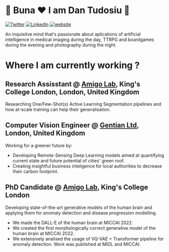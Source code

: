 # :hugs: Buna :heart: I am Dan Tudosiu :hugs:
[![Twitter](https://img.shields.io/badge/Twitter-1DA1F2?style=for-the-badge&logo=twitter&logoColor=white)](https://twitter.com/intent/follow?screen_name=PTudosiu)
[![LinkedIn](https://img.shields.io/badge/LinkedIn-0077B5?style=for-the-badge&logo=linkedin&logoColor=white)](https://www.linkedin.com/in/petru-daniel-tudosiu/)
[![website](https://img.shields.io/badge/Website-46a2f1.svg?&label=Google_Scholar&style=for-the-badge&logo=Google-Chrome&logoColor=white&link=https://scholar.google.com/citations?user=sv39zkwAAAAJ&hl=en)](https://scholar.google.com/citations?user=sv39zkwAAAAJ&hl=en)

An inquisitve mind that's passionate about aplications of artificial intelligence in medical imaging during the day, TTRPG and boardgames during the evening and photography during the night.

# Where I am currently working ?
## Research Assisstant @ [Amigo Lab](https://amigos.ai/), King's College London, London, United Kingdom
Researching One/Few-Shot(s) Active Learning Segmentation pipelines and how at-scale training can help their generalisation. 
## Computer Vision Engineer @ [Gentian Ltd](https://www.gentian.io/), London, United Kingdom
Working for a greener future by:
* Developing Remote-Sensing Deep Learning models aimed at quantifying current state and future potential of cities' green roof.
* Creating insightful business inteligence for local authorities to decrease their carbon footprint. 
## PhD Candidate @ [Amigo Lab](https://amigos.ai/), King's College London 
Developing state-of-the-art generative models of the human brain and applying them for anomaly detection and disease progression modelling.
* We made the DALL-E of the human brain at MICCAI 2022.
* We created the first morphologically correct generative model of the human brain at MICCAI 2022.
* We extensively analised the usage of VQ-VAE + Transformer pipeline for anomaly detection. Work was published at MIDL and MICCAI.

